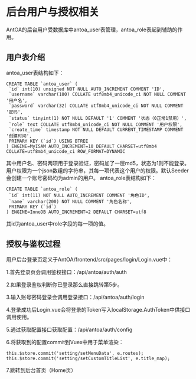 # 后台用户与授权相关
AntOA的后台用户受数据库中antoa_user表管理，antoa_role表起到辅助的作用。

## 用户表介绍

antoa_user表结构如下：
```
CREATE TABLE `antoa_user` (
 `id` int(10) unsigned NOT NULL AUTO_INCREMENT COMMENT 'ID',
 `username` varchar(100) COLLATE utf8mb4_unicode_ci NOT NULL COMMENT '用户名',
 `password` varchar(32) COLLATE utf8mb4_unicode_ci NOT NULL COMMENT '密码',
 `status` tinyint(1) NOT NULL DEFAULT '1' COMMENT '状态（0正常1禁用）',
 `role` text COLLATE utf8mb4_unicode_ci NOT NULL COMMENT '用户权限',
 `create_time` timestamp NOT NULL DEFAULT CURRENT_TIMESTAMP COMMENT '创建时间',
 PRIMARY KEY (`id`) USING BTREE
) ENGINE=MyISAM AUTO_INCREMENT=10 DEFAULT CHARSET=utf8mb4 COLLATE=utf8mb4_unicode_ci ROW_FORMAT=DYNAMIC
```
其中用户名、密码两项用于登录验证，密码加了一层md5，状态为1则不能登录。用户权限为一个json数组的字符串，其每一项代表这个用户的权限。默认Seeder会创建一个账号密码均为admin的用户。
antoa_role表结构如下：
```
CREATE TABLE `antoa_role` (
 `id` int(11) NOT NULL AUTO_INCREMENT COMMENT '角色ID',
 `name` varchar(200) NOT NULL COMMENT '角色名称',
 PRIMARY KEY (`id`)
) ENGINE=InnoDB AUTO_INCREMENT=2 DEFAULT CHARSET=utf8
```
其id为antoa_user中role字段的每一项的值。

## 授权与鉴权过程
用户后台登录页定义于AntOA/frontend/src/pages/login/Login.vue中：

1.首先登录页会调用鉴权接口：/api/antoa/auth/auth

2.如果登录鉴权判断你已登录那么直接跳转第5步。

3.输入账号密码登录会调用登录接口：/api/antoa/auth/login

4.登录成功后Login.vue会将登录的Token写入localStorage.AuthToken中供接口调用使用。

5.通过获取配置接口获取配置：/api/antoa/auth/config

6.将获取到的配置commit到Vuex中用于菜单渲染：
```
this.$store.commit('setting/setMenuData', e.routes);
this.$store.commit('setting/setCustomTitleList', e.title_map);
```
7.跳转到后台首页（Home页）